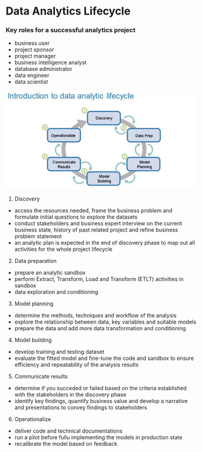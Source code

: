 # Data Analytics Lifecycle

### Key roles for a successful analytics project
- business user
- project sponsor
- project manager
- business intelligence analyst
- database administrator 
- data engineer
- data scientist

![](/_assets/Pasted-image-20220328144832.png)

1. Discovery
- access the resources needed, frame the business problem and formulate initial questions to explore the datasets
- conduct stakeholders and business expert interview on the current business state, history of past related project and refine business problem statement
- an analytic plan is expected in the end of discovery phase to map out all activities for the whole project lifecycle

2. Data preparation
- prepare an analytic sandbox
- perform Extract, Transform, Load and Transform (ETLT) activities in sandbox
- data exploration and conditioning

3. Model planning
- determine the methods, techniques and workflow of the analysis
- explore the relationship between data, key variables and suitable models
- prepare the data and add more data transformation and conditioning

4. Model building
- develop training and testing dataset
- evaluate the fitted model and fine-tune the code and sandbox to ensure efficiency and repeatability of the analysis results

5. Communicate results
- determine if you succeded or failed based on the criteria established with the stakeholders in the discovery phase
- identify key findings, quantify business value and develop a narrative and presentations to convey findings to stakeholders

6. Operationalize
- deliver code and technical documentations
- run a pilot before fullu implementing the models in production state
- recalibrate the model based on feedback